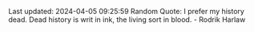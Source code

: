 Last updated: 2024-04-05 09:25:59
Random Quote: I prefer my history dead.  Dead history is writ in ink, the living sort in blood.  -  Rodrik Harlaw
